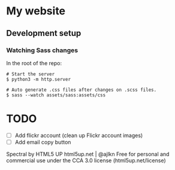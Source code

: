 # My website

## Development setup 

### Watching Sass changes
In the root of the repo:
```
# Start the server
$ python3 -m http.server

# Auto generate .css files after changes on .scss files.
$ sass --watch assets/sass:assets/css
```

# TODO
- [ ] Add flickr account (clean up Flickr account images)
- [ ] Add email copy button

Spectral by HTML5 UP
html5up.net | @ajlkn
Free for personal and commercial use under the CCA 3.0 license (html5up.net/license)
